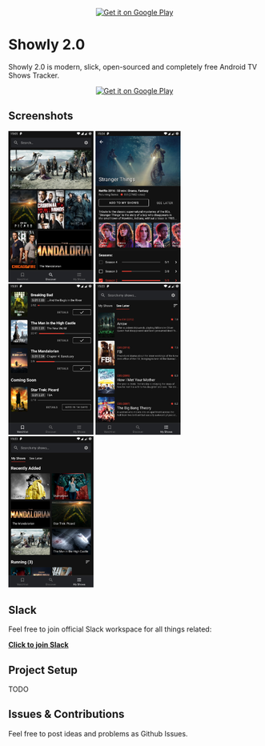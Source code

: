 [<p align="center"><img alt="Get it on Google Play" height="180" src="https://i.ibb.co/ChBN7Lg/ic-launcher.png"></p>]()

# Showly 2.0

Showly 2.0 is modern, slick, open-sourced and completely free Android TV Shows Tracker.

[<p align="center"><img alt="Get it on Google Play" height="90" src="https://play.google.com/intl/en_us/badges/images/generic/en_badge_web_generic.png"></p>](https://play.google.com/store/apps/details?id=com.michaldrabik.showly2)

## Screenshots

<div>
   <img src="assets/screenshots/screenshot1.png" width="170" alt="screenshot 1">
   <img src="assets/screenshots/screenshot2.png" width="170" alt="screenshot 1">
   <img src="assets/screenshots/screenshot5.png" width="170" alt="screenshot 1">
   <img src="assets/screenshots/screenshot4.png" width="170" alt="screenshot 1">
   <img src="assets/screenshots/screenshot3.png" width="170" alt="screenshot 1">
</div>

## Slack

Feel free to join official Slack workspace for all things related:

[**Click to join Slack**](https://join.slack.com/t/showly2/shared_invite/enQtODE5MDYwNDMxNjIwLTQxOTA2YzBjNDFjNjU0M2Q2M2ZmMTBjNGQ2MWMxNjc0MmQyMTMxZGEyYjA0YTYzM2Y0OGIxMDU4NjBkODhkYzA)

## Project Setup

TODO

## Issues & Contributions

Feel free to post ideas and problems as Github Issues.
